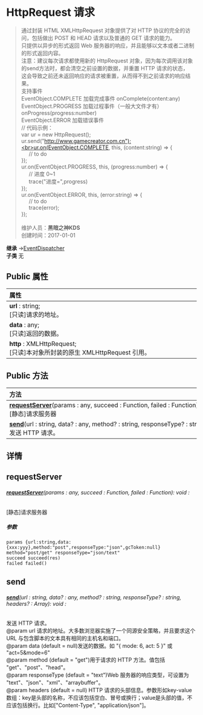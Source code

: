 # HttpRequest 请求
>通过封装 HTML XMLHttpRequest 对象提供了对 HTTP 协议的完全的访问，包括做出 POST 和 HEAD 请求以及普通的 GET 请求的能力。<br>只提供以异步的形式返回 Web 服务器的响应，并且能够以文本或者二进制的形式返回内容。<br>注意：建议每次请求都使用新的 HttpRequest 对象，因为每次调用该对象的send方法时，都会清空之前设置的数据，并重置 HTTP 请求的状态，<br>这会导致之前还未返回响应的请求被重置，从而得不到之前请求的响应结果。<br>支持事件<br>EventObject.COMPLETE 加载完成事件 onComplete(content:any)<br>EventObject.PROGRESS 加载过程事件（一般大文件才有） onProgress(progress:number)<br>EventObject.ERROR 加载错误事件<br>// 代码示例：<br>var ur = new HttpRequest();<br>ur.send("http://www.gamecreator.com.cn");<br>ur.on(EventObject.COMPLETE, this, (content:string) => {<br>&nbsp;&nbsp;&nbsp;&nbsp;&nbsp;// to do<br>});<br>ur.on(EventObject.PROGRESS, this, (progress:number) => {<br>&nbsp;&nbsp;&nbsp;&nbsp;&nbsp;// 进度 0~1<br>&nbsp;&nbsp;&nbsp;&nbsp;&nbsp;trace("进度=",progress)<br>});<br>ur.on(EventObject.ERROR, this, (error:string) => {<br>&nbsp;&nbsp;&nbsp;&nbsp;&nbsp;// to do<br>&nbsp;&nbsp;&nbsp;&nbsp;&nbsp;trace(error);<br>});<br><br>
>维护人员：**黑暗之神KDS**  
>创建时间：2017-01-01

**继承**  →[EventDispatcher](/zh_hans/library/2d/client/lib/eventdispatcher)<br>
**子类**  无<br>
## **Public 属性**
|<div style="width:1000px;text-align:left">属性</div>   |
| ---  |
| **url** : string;<br>[只读]请求的地址。  |
| **data** : any;<br>[只读]返回的数据。  |
| **http** : XMLHttpRequest;<br>[只读]本对象所封装的原生 XMLHttpRequest 引用。  |

## Public 方法
|<div style="width:1000px;text-align:left" >方法</div>   |
| ---  |
| **[requestServer](#requestserver)**(params : any,  succeed : Function,  failed : Function): void<br>[静态]请求服务器
| **[send](#send)**(url : string,  data? : any,  method? : string,  responseType? : string,  headers? : Array<any>): void<br>发送 HTTP 请求。

## 详情



## requestServer
###### **[requestServer](#requestserver)**(params : any,  succeed : Function,  failed : Function): void :
[静态]请求服务器
##### 参数
	params {url:string,data:{xxx:yyy},method:"post",responseType:"json",gcToken:null} method="post/get" responseType="json/text"
	succeed succeed(res)
	failed failed()



## send
###### **[send](#send)**(url : string,  data? : any,  method? : string,  responseType? : string,  headers? : Array<any>): void :
发送 HTTP 请求。<br>
@param	url				请求的地址。大多数浏览器实施了一个同源安全策略，并且要求这个 URL 与包含脚本的文本具有相同的主机名和端口。<br>
@param	data			(default = null)发送的数据。如 "{ mode: 6, act: 5 }" 或 "act=5&mode=6"<br>
@param	method			(default = "get")用于请求的 HTTP 方法。值包括 "get"、"post"、"head"。<br>
@param	responseType	(default = "text")Web 服务器的响应类型，可设置为 "text"、"json"、"xml"、"arraybuffer"。<br>
@param	headers			(default = null) HTTP 请求的头部信息。参数形如key-value数组：key是头部的名称，不应该包括空白、冒号或换行；value是头部的值，不应该包括换行。比如["Content-Type", "application/json"]。





